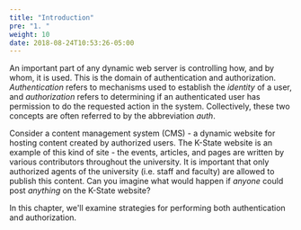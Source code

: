 ```yaml
---
title: "Introduction"
pre: "1. "
weight: 10
date: 2018-08-24T10:53:26-05:00
---
```


An important part of any dynamic web server is controlling how, and by whom, it is used.  This is the domain of authentication and authorization.  _Authentication_ refers to mechanisms used to establish the _identity_ of a user, and _authorization_ refers to determining if an authenticated user has permission to do the requested action in the system.  Collectively, these two concepts are often referred to by the abbreviation _auth_.

Consider a content management system (CMS) - a dynamic website for hosting content created by authorized users.  The K-State website is an example of this kind of site - the events, articles, and pages are written by various contributors throughout the university.  It is important that only authorized agents of the university (i.e. staff and faculty) are allowed to publish this content. Can you imagine what would happen if _anyone_ could post _anything_ on the K-State website?

In this chapter, we'll examine strategies for performing both authentication and authorization.